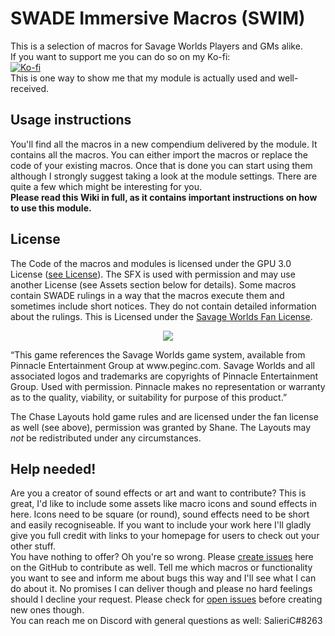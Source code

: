 # SWADE Immersive Macros (SWIM)
This is a selection of macros for Savage Worlds Players and GMs alike.  
If you want to support me you can do so on my Ko-fi:  
[![Ko-fi](https://www.ko-fi.com/img/githubbutton_sm.svg)](https://ko-fi.com/salieric)  
This is one way to show me that my module is actually used and well-received.  

## Usage instructions
You'll find all the macros in a new compendium delivered by the module. It contains all the macros. You can either import the macros or replace the code of your existing macros. Once that is done you can start using them although I strongly suggest taking a look at the module settings. There are quite a few which might be interesting for you.  
**Please read this Wiki in full, as it contains important instructions on how to use this module.**

## License
The Code of the macros and modules is licensed under the GPU 3.0 License ([see License](https://github.com/SalieriC/SWADE-Immersive-Macros/blob/main/LICENSE)).
The SFX is used with permission and may use another License (see Assets section below for details).
Some macros contain SWADE rulings in a way that the macros execute them and sometimes include short notices. They do not contain detailed information about the rulings. This is Licensed under the [Savage Worlds Fan License](https://www.peginc.com/licensing/).  
<p align="center"> <img src="https://peginc.com/wp-content/uploads/2019/01/SW_LOGO_FP_2018.png"> </p>  
“This game references the Savage Worlds game system, available from Pinnacle Entertainment Group at www.peginc.com. Savage Worlds and all associated logos and trademarks are copyrights of Pinnacle Entertainment Group. Used with permission. Pinnacle makes no representation or warranty as to the quality, viability, or suitability for purpose of this product.”  

The Chase Layouts hold game rules and are licensed under the fan license as well (see above), permission was granted by Shane. The Layouts may *not* be redistributed under any circumstances.

## Help needed!
Are you a creator of sound effects or art and want to contribute? This is great, I'd like to include some assets like macro icons and sound effects in here. Icons need to be square (or round), sound effects need to be short and easily recogniseable. If you want to include your work here I'll gladly give you full credit with links to your homepage for users to check out your other stuff.  
You have nothing to offer? Oh you're so wrong. Please [create issues](https://github.com/SalieriC/SWADE-Immersive-Macros/issues/new) here on the GitHub to contribute as well. Tell me which macros or functionality you want to see and inform me about bugs this way and I'll see what I can do about it. No promises I can deliver though and please no hard feelings should I decline your request. Please check for [open issues](https://github.com/SalieriC/SWADE-Immersive-Macros/issues) before creating new ones though.  
You can reach me on Discord with general questions as well: SalieriC#8263